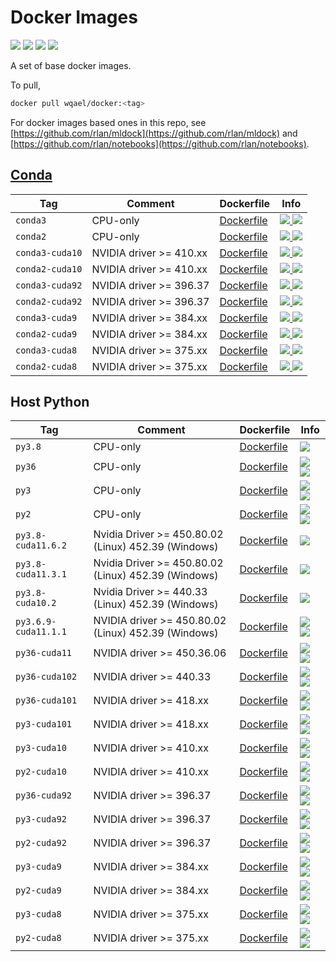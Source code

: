 # Docker Images

![](https://img.shields.io/docker/cloud/automated/wqael/docker.svg)
![](https://img.shields.io/docker/cloud/build/wqael/docker.svg)
![](https://img.shields.io/docker/pulls/wqael/docker.svg)
![](https://img.shields.io/docker/stars/wqael/docker.svg)


A set of base docker images.

To pull,

```sh
docker pull wqael/docker:<tag>
```

For docker images based ones in this repo, see [https://github.com/rlan/mldock](https://github.com/rlan/mldock) and [https://github.com/rlan/notebooks](https://github.com/rlan/notebooks).

## [Conda](https://conda.io/miniconda.html)

| Tag   | Comment | Dockerfile | Info  |
| ----- | ------- | ---------- | ----  |
| `conda3` | CPU-only | [Dockerfile](conda3/Dockerfile) | [![](https://images.microbadger.com/badges/image/wqael/docker:conda3.svg) ![](https://images.microbadger.com/badges/commit/wqael/docker:conda3.svg)](https://microbadger.com/images/wqael/docker:conda3) |
| `conda2` | CPU-only | [Dockerfile](conda2/Dockerfile) | [![](https://images.microbadger.com/badges/image/wqael/docker:conda2.svg) ![](https://images.microbadger.com/badges/commit/wqael/docker:conda2.svg)](https://microbadger.com/images/wqael/docker:conda2-py2) |
| `conda3-cuda10` | NVIDIA driver >= 410.xx | [Dockerfile](conda3-cuda10/Dockerfile) | [![](https://images.microbadger.com/badges/image/wqael/docker:conda3-cuda10.svg) ![](https://images.microbadger.com/badges/commit/wqael/docker:conda3-cuda10.svg)](https://microbadger.com/images/wqael/docker:conda3-cuda10) |
| `conda2-cuda10` | NVIDIA driver >= 410.xx | [Dockerfile](conda2-cuda10/Dockerfile) | [![](https://images.microbadger.com/badges/image/wqael/docker:conda2-cuda10.svg) ![](https://images.microbadger.com/badges/commit/wqael/docker:conda2-cuda10.svg)](https://microbadger.com/images/wqael/docker:conda2-cuda10) |
| `conda3-cuda92` | NVIDIA driver >= 396.37 | [Dockerfile](conda3-cuda92/Dockerfile) | [![](https://images.microbadger.com/badges/image/wqael/docker:conda3-cuda92.svg) ![](https://images.microbadger.com/badges/commit/wqael/docker:conda3-cuda92.svg)](https://microbadger.com/images/wqael/docker:conda3-cuda92) |
| `conda2-cuda92` | NVIDIA driver >= 396.37 | [Dockerfile](conda2-cuda92/Dockerfile) | [![](https://images.microbadger.com/badges/image/wqael/docker:conda2-cuda92.svg) ![](https://images.microbadger.com/badges/commit/wqael/docker:conda2-cuda92.svg)](https://microbadger.com/images/wqael/docker:conda2-cuda92) |
| `conda3-cuda9` | NVIDIA driver >= 384.xx | [Dockerfile](conda3-cuda9/Dockerfile) | [![](https://images.microbadger.com/badges/image/wqael/docker:conda3-cuda9.svg) ![](https://images.microbadger.com/badges/commit/wqael/docker:conda3-cuda9.svg)](https://microbadger.com/images/wqael/docker:conda3-cuda9) |
| `conda2-cuda9` | NVIDIA driver >= 384.xx | [Dockerfile](conda2-cuda9/Dockerfile) | [![](https://images.microbadger.com/badges/image/wqael/docker:conda2-cuda9.svg) ![](https://images.microbadger.com/badges/commit/wqael/docker:conda2-cuda9.svg)](https://microbadger.com/images/wqael/docker:conda2-cuda9) |
| `conda3-cuda8` | NVIDIA driver >= 375.xx | [Dockerfile](conda3-cuda8/Dockerfile) | [![](https://images.microbadger.com/badges/image/wqael/docker:conda3-cuda8.svg) ![](https://images.microbadger.com/badges/commit/wqael/docker:conda3-cuda8.svg)](https://microbadger.com/images/wqael/docker:conda3-cuda8) |
| `conda2-cuda8` | NVIDIA driver >= 375.xx | [Dockerfile](conda2-cuda8/Dockerfile) | [![](https://images.microbadger.com/badges/image/wqael/docker:conda2-cuda8.svg) ![](https://images.microbadger.com/badges/commit/wqael/docker:conda2-cuda8.svg)](https://microbadger.com/images/wqael/docker:conda2-cuda8) |


## Host Python

| Tag   | Comment | Dockerfile | Info  |
| ----- | ------- | ---------- | ----  |
| `py3.8` | CPU-only | [Dockerfile](py3.8/Dockerfile) | ![](https://img.shields.io/docker/image-size/wqael/docker/py3.8) |
| `py36` | CPU-only | [Dockerfile](py36/Dockerfile) | [![](https://images.microbadger.com/badges/image/wqael/docker:py36.svg) ![](https://images.microbadger.com/badges/commit/wqael/docker:py36.svg)](https://microbadger.com/images/wqael/docker:py36) |
| `py3` | CPU-only | [Dockerfile](py3/Dockerfile) | [![](https://images.microbadger.com/badges/image/wqael/docker:py3.svg) ![](https://images.microbadger.com/badges/commit/wqael/docker:py3.svg)](https://microbadger.com/images/wqael/docker:py3) |
| `py2` | CPU-only | [Dockerfile](py2/Dockerfile) | [![](https://images.microbadger.com/badges/image/wqael/docker:py2.svg) ![](https://images.microbadger.com/badges/commit/wqael/docker:py2.svg)](https://microbadger.com/images/wqael/docker:py2) |
| `py3.8-cuda11.6.2` | Nvidia Driver >= 450.80.02 (Linux) 452.39 (Windows) | [Dockerfile](py3.8-cuda11.6.2/Dockerfile) | ![](https://img.shields.io/docker/image-size/wqael/docker/py3.8-cuda11.6.2) |
| `py3.8-cuda11.3.1` | Nvidia Driver >= 450.80.02 (Linux) 452.39 (Windows) | [Dockerfile](py3.8-cuda11.3.1/Dockerfile) | ![](https://img.shields.io/docker/image-size/wqael/docker/py3.8-cuda11.3.1) |
| `py3.8-cuda10.2` | Nvidia Driver >= 440.33 (Linux) 452.39 (Windows) | [Dockerfile](py3.8-cuda10.2/Dockerfile) | ![](https://img.shields.io/docker/image-size/wqael/docker/py3.8-cuda10.2) |
| `py3.6.9-cuda11.1.1` | NVIDIA driver >= 450.80.02 (Linux) 452.39 (Windows) | [Dockerfile](py3.6.9-cuda11.1.1/Dockerfile) | [![](https://images.microbadger.com/badges/image/wqael/docker:py3.6.9-cuda11.1.1.svg) ![](https://images.microbadger.com/badges/commit/wqael/docker:py3.6.9-cuda11.1.1.svg)](https://microbadger.com/images/wqael/docker:py3.6.9-cuda11.1.1) |
| `py36-cuda11` | NVIDIA driver >= 450.36.06 | [Dockerfile](py36-cuda11/Dockerfile) | [![](https://images.microbadger.com/badges/image/wqael/docker:py36-cuda11.svg) ![](https://images.microbadger.com/badges/commit/wqael/docker:py36-cuda11.svg)](https://microbadger.com/images/wqael/docker:py36-cuda11) |
| `py36-cuda102` | NVIDIA driver >= 440.33 | [Dockerfile](py36-cuda102/Dockerfile) | [![](https://images.microbadger.com/badges/image/wqael/docker:py36-cuda102.svg) ![](https://images.microbadger.com/badges/commit/wqael/docker:py36-cuda102.svg)](https://microbadger.com/images/wqael/docker:py36-cuda102) |
| `py36-cuda101` | NVIDIA driver >= 418.xx | [Dockerfile](py36-cuda101/Dockerfile) | [![](https://images.microbadger.com/badges/image/wqael/docker:py36-cuda101.svg) ![](https://images.microbadger.com/badges/commit/wqael/docker:py36-cuda101.svg)](https://microbadger.com/images/wqael/docker:py36-cuda101) |
| `py3-cuda101` | NVIDIA driver >= 418.xx | [Dockerfile](py3-cuda101/Dockerfile) | [![](https://images.microbadger.com/badges/image/wqael/docker:py3-cuda101.svg) ![](https://images.microbadger.com/badges/commit/wqael/docker:py3-cuda101.svg)](https://microbadger.com/images/wqael/docker:py3-cuda101) |
| `py3-cuda10` | NVIDIA driver >= 410.xx | [Dockerfile](py3-cuda10/Dockerfile) | [![](https://images.microbadger.com/badges/image/wqael/docker:py3-cuda10.svg) ![](https://images.microbadger.com/badges/commit/wqael/docker:py3-cuda10.svg)](https://microbadger.com/images/wqael/docker:py3-cuda10) |
| `py2-cuda10` | NVIDIA driver >= 410.xx | [Dockerfile](py2-cuda10/Dockerfile) | [![](https://images.microbadger.com/badges/image/wqael/docker:py2-cuda10.svg) ![](https://images.microbadger.com/badges/commit/wqael/docker:py2-cuda10.svg)](https://microbadger.com/images/wqael/docker:py2-cuda10) |
| `py36-cuda92` | NVIDIA driver >= 396.37 | [Dockerfile](py36-cuda92/Dockerfile) | [![](https://images.microbadger.com/badges/image/wqael/docker:py36-cuda92.svg) ![](https://images.microbadger.com/badges/commit/wqael/docker:py36-cuda92.svg)](https://microbadger.com/images/wqael/docker:py36-cuda92) |
| `py3-cuda92` | NVIDIA driver >= 396.37 | [Dockerfile](py3-cuda92/Dockerfile) | [![](https://images.microbadger.com/badges/image/wqael/docker:py3-cuda92.svg) ![](https://images.microbadger.com/badges/commit/wqael/docker:py3-cuda92.svg)](https://microbadger.com/images/wqael/docker:py3-cuda92) |
| `py2-cuda92` | NVIDIA driver >= 396.37 | [Dockerfile](py2-cuda92/Dockerfile) | [![](https://images.microbadger.com/badges/image/wqael/docker:py2-cuda92.svg) ![](https://images.microbadger.com/badges/commit/wqael/docker:py2-cuda92.svg)](https://microbadger.com/images/wqael/docker:py2-cuda92) |
| `py3-cuda9` | NVIDIA driver >= 384.xx | [Dockerfile](py3-cuda9/Dockerfile) | [![](https://images.microbadger.com/badges/image/wqael/docker:py3-cuda9.svg) ![](https://images.microbadger.com/badges/commit/wqael/docker:py3-cuda9.svg)](https://microbadger.com/images/wqael/docker:py3-cuda9) |
| `py2-cuda9` | NVIDIA driver >= 384.xx | [Dockerfile](py2-cuda9/Dockerfile) | [![](https://images.microbadger.com/badges/image/wqael/docker:py2-cuda9.svg) ![](https://images.microbadger.com/badges/commit/wqael/docker:py2-cuda9.svg)](https://microbadger.com/images/wqael/docker:py2-cuda9) |
| `py3-cuda8` | NVIDIA driver >= 375.xx | [Dockerfile](py3-cuda8/Dockerfile) | [![](https://images.microbadger.com/badges/image/wqael/docker:py3-cuda8.svg) ![](https://images.microbadger.com/badges/commit/wqael/docker:py3-cuda8.svg)](https://microbadger.com/images/wqael/docker:py3-cuda8) |
| `py2-cuda8` | NVIDIA driver >= 375.xx | [Dockerfile](py2-cuda8/Dockerfile) | [![](https://images.microbadger.com/badges/image/wqael/docker:py2-cuda8.svg) ![](https://images.microbadger.com/badges/commit/wqael/docker:py2-cuda8.svg)](https://microbadger.com/images/wqael/docker:py2-cuda8) |
